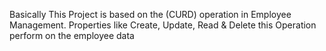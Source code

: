 Basically This Project is based on the (CURD) operation in Employee Management. Properties like Create, Update, Read & Delete this Operation perform on the employee data
